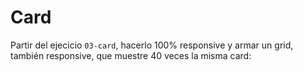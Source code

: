 # Card

Partir del ejecicio `03-card`, hacerlo 100% responsive y armar un grid, también responsive, que muestre 40 veces la misma card:
